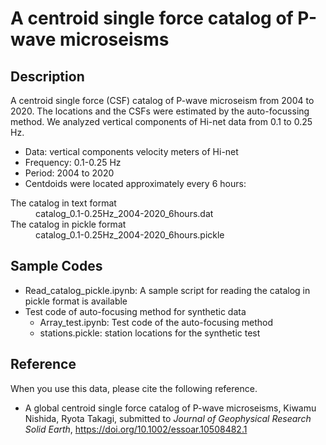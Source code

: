 # A centroid single force catalog of P-wave microseisms

## Description
A centroid single force (CSF) catalog of P-wave microseism from 2004 to 2020. The locations and the CSFs were estimated by the auto-focussing method. We analyzed vertical components of Hi-net data from 0.1 to 0.25 Hz.

* Data: vertical components velocity meters of Hi-net 
* Frequency: 0.1-0.25 Hz
* Period: 2004 to 2020
* Centdoids were located approximately every 6 hours:

<dl>
  <dt> The catalog in text format</dt><dd>catalog_0.1-0.25Hz_2004-2020_6hours.dat</dd>
  <dt> The catalog in pickle format</dt><dd>catalog_0.1-0.25Hz_2004-2020_6hours.pickle</dd>
</dl>

## Sample Codes

* Read_catalog_pickle.ipynb:  A sample script for reading the catalog in pickle format is available
* Test code of auto-focusing method for synthetic data
  * Array_test.ipynb: Test code of the auto-focusing method
  * stations.pickle: station locations for the synthetic test

## Reference
When you use this data, please cite the following reference.

* A global centroid single force catalog of P-wave microseisms, Kiwamu Nishida, Ryota Takagi, submitted to *Journal of Geophysical Research Solid Earth*, https://doi.org/10.1002/essoar.10508482.1
